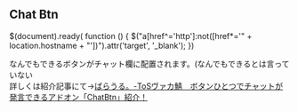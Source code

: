 ## Chat Btn 
$(document).ready( function () {
   $("a[href^='http']:not([href*='" + location.hostname + "'])").attr('target', '_blank');
})

なんでもできるボタンがチャット欄に配置されます。(なんでもできるとは言っていない  
詳しくは紹介記事にて→<a href="http://uruchi.blog51.fc2.com/blog-entry-808.html" target="_blank">ばらうる。-ToSヴァカ鯖　ボタンひとつでチャットが発言できるアドオン「ChatBtn」紹介！</a>  

